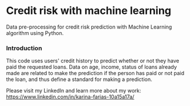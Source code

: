 # Credit risk with machine learning
Data pre-processing for credit risk prediction with Machine Learning algorithm using Python.

### Introduction
This code uses users' credit history to predict whether or not they have paid the requested loans. Data on age, income, status of loans already made are related to make the prediction if the person has paid or not paid the loan, and thus define a standard for making a prediction.

Please visit my LinkedIn and learn more about my work: https://www.linkedin.com/in/karina-farias-10a15a17a/



